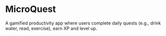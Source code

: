 # MicroQuest
A gamified productivity app where users complete daily quests (e.g., drink water, read, exercise), earn XP and level up. 
